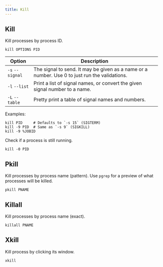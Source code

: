 ```yaml
---
title: Kill
---
```


## Kill

Kill processes by process ID.

```shell
kill OPTIONS PID
```

| Option          | Description                                                                                   |
| --------------- | --------------------------------------------------------------------------------------------- |
| `-s` `--signal` | The signal to send. It may be given as a name or a number. Use 0 to just run the validations. |
| `-l` `--list`   | Print a list of signal names, or convert the given signal number to a name.                   |
| `-L` `--table`  | Pretty print a table of signal names and numbers.                                             |

Examples:

```shell
kill PID     # Defaults to `-s 15` (SIGTERM)
kill -9 PID  # Same as `-s 9` (SIGKILL)
kill -9 %JOBID
```

Check if a process is still running.

```shell
kill -0 PID
```

## Pkill

Kill processes by process name (pattern).
Use `pgrep` for a preview of what processes will be killed.

```shell
pkill PNAME
```

## Killall

Kill processes by process name (exact).

```shell
killall PNAME
```

## Xkill

Kill process by clicking its window.

```shell
xkill
```
